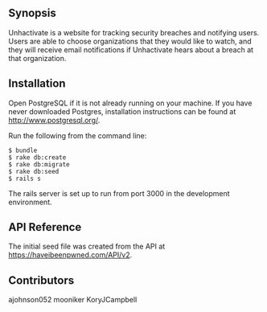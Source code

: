## Synopsis

Unhactivate is a website for tracking security breaches and notifying users. Users are able to choose organizations that they would like to watch, and they will receive email notifications if Unhactivate hears about a breach at that organization.

## Installation

Open PostgreSQL if it is not already running on your machine. If you have never downloaded Postgres, installation instructions can be found at http://www.postgresql.org/.

Run the following from the command line:

```
$ bundle
$ rake db:create
$ rake db:migrate
$ rake db:seed
$ rails s
```

The rails server is set up to run from port 3000 in the development environment.

## API Reference

The initial seed file was created from the API at https://haveibeenpwned.com/API/v2.

## Contributors

ajohnson052
mooniker
KoryJCampbell
